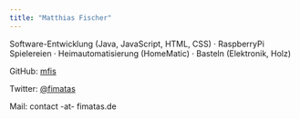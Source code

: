 ```yaml
---
title: "Matthias Fischer"
---
```


Software-Entwicklung (Java, JavaScript, HTML, CSS) &#183; RaspberryPi Spielereien &#183; Heimautomatisierung (HomeMatic) &#183; Basteln (Elektronik, Holz)

GitHub: [mfis](https://github.com/mfis)

Twitter: [@fimatas](https://twitter.com/fimatas)

Mail: contact -at- fimatas.de
